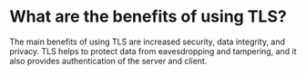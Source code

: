 # What are the benefits of using TLS?

The main benefits of using TLS are increased security, data integrity, and privacy. TLS helps to protect data from eavesdropping and tampering, and it also provides authentication of the server and client.
